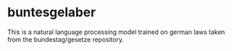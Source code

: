 # buntesgelaber
This is a natural language processing model trained on german laws taken from the bundestag/gesetze repository.
